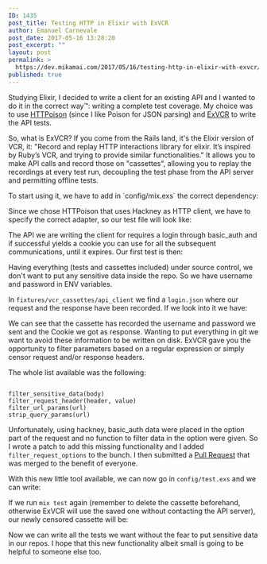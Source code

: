 ```yaml
---
ID: 1435
post_title: Testing HTTP in Elixir with ExVCR
author: Emanuel Carnevale
post_date: 2017-05-16 13:28:20
post_excerpt: ""
layout: post
permalink: >
  https://dev.mikamai.com/2017/05/16/testing-http-in-elixir-with-exvcr/
published: true
---
```

Studying Elixir, I decided to write a client for an existing API and I wanted to do it in the correct way™: writing a complete test coverage.
My choice was to use <a href="https://github.com/edgurgel/httpoison" target="_blank" rel="noopener noreferrer">HTTPoison</a> (since I like Poison for JSON parsing) and <a href="https://github.com/parroty/exvcr" target="_blank" rel="noopener noreferrer">ExVCR</a> to write the API tests.

So, what is ExVCR? If you come from the Rails land, it's the Elixir version of VCR, it:
"Record and replay HTTP interactions library for elixir. It’s inspired by Ruby’s VCR, and trying to provide similar functionalities."
It allows you to make API calls and record those on "cassettes", allowing you to replay the recordings at every test run, decoupling the test phase from the API server and permitting offline tests.

<!--more-->To start using it, we have to add in `config/mix.exs` the correct dependency:

<script src="https://gist.github.com/ecarnevale/3a3a10b5bbae694d725de5a956d04d81.js?file=mix.exs"></script>

Since we chose HTTPoison that uses Hackney as HTTP client, we have to specify the correct adapter, so our test file will look like:

<script src="https://gist.github.com/ecarnevale/3a3a10b5bbae694d725de5a956d04d81.js?file=api_client.empty.exs"></script>

The API we are writing the client for requires a login through basic_auth and if successful yields a cookie you can use for all the subsequent communications, until it expires.
Our first test is then:

<script src="https://gist.github.com/ecarnevale/3a3a10b5bbae694d725de5a956d04d81.js?file=api_client.exs"></script>

Having everything (tests and cassettes included) under source control, we don't want to put any sensitive data inside the repo. So we have username and password in ENV variables.

In <code>fixtures/vcr_cassettes/api_client</code> we find a <code>login.json</code> where our request and the response have been recorded. If we look into it we have:

<script src="https://gist.github.com/ecarnevale/3a3a10b5bbae694d725de5a956d04d81.js?file=login.json"></script>

We can see that the cassette has recorded the username and password we sent and the Cookie we got as response. Wanting to put everything in git we want to avoid these information to be written on disk. ExVCR gave you the opportunity to filter parameters based on a regular expression or simply censor request and/or response headers.

The whole list available was the following:

<code>
filter_sensitive_data(body)
filter_request_header(header, value)
filter_url_params(url)
strip_query_params(url)
</code>

Unfortunately, using hackney, basic_auth data were placed in the option part of the request and no function to filter data in the option were given. So I wrote a patch to add this missing functionality and I added <code>filter_request_options</code> to the bunch. I then submitted a <a href="https://github.com/parroty/exvcr/pull/102" target="_blank" rel="noopener noreferrer">Pull Request</a> that was merged to the benefit of everyone.

With this new little tool available, we can now go in <code>config/test.exs</code> and we can write:

<script src="https://gist.github.com/ecarnevale/3a3a10b5bbae694d725de5a956d04d81.js?file=test.exs"></script>

If we run <code>mix test</code> again (remember to delete the cassette beforehand, otherwise ExVCR will use the saved one without contacting the API server), our newly censored cassette will be:

<script src="https://gist.github.com/ecarnevale/3a3a10b5bbae694d725de5a956d04d81.js?file=login.censored.json"></script>

Now we can write all the tests we want without the fear to put sensitive data in our repos. I hope that this new functionality albeit small is going to be helpful to someone else too.